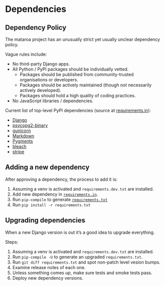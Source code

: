 # Dependencies

## Dependency Policy

The mataroa project has an unusually strict yet usually unclear dependency policy.

Vague rules include:

* No third-party Django apps.
* All Python / PyPI packages should be individually vetted.
    * Packages should be published from community-trusted organisations or developers.
    * Packages should be actively maintained (though not necessarily actively developed).
    * Packages should hold a high quality of coding practices.
* No JavaScript libraries / dependencies.

Current list of top-level PyPI dependencies (source at [requirements.in](/requirements.in)):

* [Django](https://pypi.org/project/Django/)
* [psycopg2-binary](https://pypi.org/project/psycopg2-binary/)
* [gunicorn](https://pypi.org/project/gunicorn/)
* [Markdown](https://pypi.org/project/Markdown/)
* [Pygments](https://pypi.org/project/Pygments/)
* [bleach](https://pypi.org/project/bleach/)
* [stripe](https://pypi.org/project/stripe/)

## Adding a new dependency

After approving a dependency, the process to add it is:

1. Assuming a venv is activated and `requirements.dev.txt` are installed.
1. Add new dependency in [`requirements.in`](/requirements.in).
1. Run `pip-compile` to generate [`requirements.txt`](/requirements.txt)
1. Run `pip install -r requirements.txt`

## Upgrading dependencies

When a new Django version is out it’s a good idea to upgrade everything.

Steps:

1. Assuming a venv is activated and `requirements.dev.txt` are installed.
1. Run `pip-compile -U` to generate an upgraded `requirements.txt`.
1. Run `git diff requirements.txt` and spot non-patch level vesion bumps.
1. Examine release notes of each one.
1. Unless something comes up, make sure tests and smoke tests pass.
1. Deploy new dependency versions.
